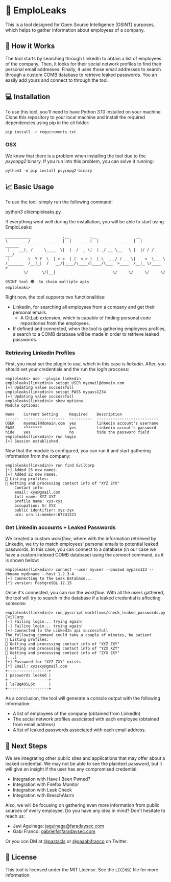 # 🔎 EmploLeaks

This is a tool designed for Open Source Intelligence (OSINT) purposes, which helps to gather information about employees of a company.

## 🚀 How it Works

The tool starts by searching through LinkedIn to obtain a list of employees of the company. Then, it looks for their social network profiles to find their personal email addresses. Finally, it uses those email addresses to search through  a custom COMB database to retrieve leaked passwords. You an easily add yours and connect to through the tool.

## 💻 Installation

To use this tool, you'll need to have Python 3.10 installed on your machine. Clone this repository to your local machine and install the required dependencies using pip in the *cli* folder:

`pip install -r requirements.txt`

### OSX
We know that there is a problem when installing the tool due to the *psycopg2* binary. If you run into this problem, you can solve it running:

`python3 -m pip install psycopg2-binary`


## 📈 Basic Usage

To use the tool, simply run the following command:

python3 cli/emploleaks.py

If everything went well during the installation, you will be able to start using EmploLeaks:

```
___________              .__         .__                 __
\_   _____/ _____ ______ |  |   ____ |  |   ____ _____  |  | __  ______
 |    __)_ /     \____  \|  |  /  _ \|  | _/ __ \__   \ |  |/ / /  ___/
 |        \  Y Y  \  |_> >  |_(  <_> )  |_\  ___/ / __ \|    <  \___ \
/_______  /__|_|  /   __/|____/\____/|____/\___  >____  /__|_ \/____  >
        \/      \/|__|                         \/     \/     \/     \/

OSINT tool 🕵  to chain multiple apis
emploleaks>
```

Right now, the tool supports two functionalities:
 - Linkedin, for searching all employees from a company and get their personal emails.
    - A GitLab extension, which is capable of finding personal code repositories from the employees.
 - If defined and connected, when the tool is gathering employees profiles, a search to a COMB database will be made in order to retrieve leaked passwords.


### Retrieving Linkedin Profiles

First, you must set the plugin to use, which in this case is *linkedin*. After, you should set your credentials and the run the *login* proccess:

```
emploleaks> use --plugin linkedin
emploleaks(linkedin)> setopt USER myemail@domain.com
[+] Updating value successfull
emploleaks(linkedin)> setopt PASS mypass1234
[+] Updating value successfull
emploleaks(linkedin)> show options
Module options:

Name    Current Setting     Required    Description
------  ------------------  ----------  ---------------------------
USER    myemail@domain.com  yes         linkedin account's username
PASS    ********            yes         linkedin accout's password
hide    yes                 no          hide the password field
emploleaks(linkedin)> run login
[+] Session established.
```

Now that the module is configured, you can run it and start gathering information from the company:

```
emploleaks(linkedin)> run find EvilCorp
[+] Added 25 new names.
[+] Added 22 new names.
🦄 Listing profiles:
🔑 Getting and processing contact info of "XYZ ZYX"
	Contact info:
	email: xya@gmail.com
	full name: XYZ XYZ
	profile name: xyz-xyz
	occupation: Sr XYZ
	public identifier: xyz-zyx
	urn: urn:li:member:67241221
```

### Get Linkedin accounts + Leaked Passwords

We created a custom *workflow*, where with the information retrieved by Linkedin, we try to match employees' personal emails to potential leaked passwords. In this case, you can connect to a database (in our case we have a custom indexed COMB database) using the *connect* command, as it is shown below:

```
emploleaks(linkedin)> connect --user myuser --passwd mypass123 --dbname mydbname --host 1.2.3.4
[+] Connecting to the Leak Database...
[*] version: PostgreSQL 12.15
```

Once it's connected, you can run the *workflow*. With all the users gathered, the tool will try to search in the database if a leaked credential is affecting someone:

```
emploleaks(linkedin)> run_pyscript workflows/check_leaked_passwords.py EvilCorp
[-] Failing login... trying again!
[-] Failing login... trying again!
[+] Connected to the LinkedIn api successfull
The following command could take a couple of minutes, be patient
🦄 Listing profiles:
🔑 Getting and processing contact info of "XYZ ZXY"
🔑 Getting and processing contact info of "YZX XZY"
🔑 Getting and processing contact info of "ZYX ZXY"
[...]
[+] Password for "XYZ ZXY" exists
[*] Email: xyzzxy@gmail.com
+------------------+
| passwords leaked |
+------------------+
| laFQqAOSL6t      |
+------------------+
```

As a conclusion, the tool will generate a console output with the following information:

- A list of employees of the company (obtained from LinkedIn)
- The social network profiles associated with each employee (obtained from email address)
- A list of leaked passwords associated with each email address.

## 📌 Next Steps

We are integrating other public sites and applications that may offer about a leaked credential. We may not be able to see the plaintext password, but it will give an insight if the user has any compromised credential:
 
 - Integration with Have I Been Pwned?
 - Integration with Firefox Monitor
 - Integration with Leak Check
 - Integration with BreachAlarm

 Also, we will be focusing on gathering even more information from public sources of every employee. Do you have any idea in mind? Don't hesitate to reach us:

  - Javi Aguinaga: jaguinaga@faradaysec.com
  - Gabi Franco: gabrielf@faradaysec.com

 Or you con DM at [@pastacls](https://twitter.com/pastacls) or [@gaaabifranco](https://twitter.com/gaaabifranco) on Twitter.

## 📝 License

This tool is licensed under the MIT License. See the `LICENSE` file for more information.
